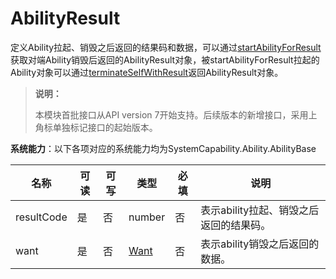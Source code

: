 # AbilityResult

定义Ability拉起、销毁之后返回的结果码和数据，可以通过[startAbilityForResult](js-apis-ability-context.md#abilitycontextstartabilityforresult)获取对端Ability销毁后返回的AbilityResult对象，被startAbilityForResult拉起的Ability对象可以通过[terminateSelfWithResult](js-apis-ability-context.md#abilitycontextterminateselfwithresult)返回AbilityResult对象。

> **说明：**
>
> 本模块首批接口从API version 7开始支持。后续版本的新增接口，采用上角标单独标记接口的起始版本。

**系统能力**：以下各项对应的系统能力均为SystemCapability.Ability.AbilityBase

| 名称        | 可读    | 可写     | 类型                 | 必填 | 说明                                                         |
| ----------- | -------- |-------- | -------------------- | ---- | ------------------------------------------------------------ |
| resultCode    | 是    | 否      | number               | 否   | 表示ability拉起、销毁之后返回的结果码。                                |
| want   | 是    | 否      | [Want](./js-apis-app-ability-want.md)               | 否   | 表示ability销毁之后返回的数据。 |

